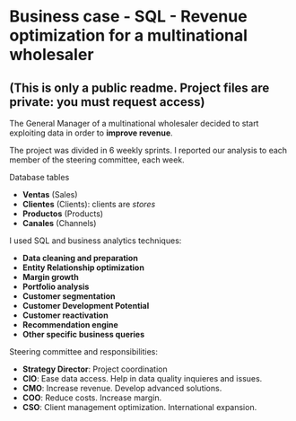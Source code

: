 # Business case - SQL - Revenue optimization for a multinational wholesaler


## **(This is only a public readme. Project files are private: you must request access)** 


The General Manager of a multinational wholesaler decided to start exploiting data in order to **improve revenue**.

The project was divided in 6 weekly sprints. I reported our analysis to each member of the steering committee, each week.

Database tables
- **Ventas** (Sales)
- **Clientes** (Clients): clients are *stores*
- **Productos** (Products)
- **Canales** (Channels)

I used SQL and business analytics techniques:

- **Data cleaning and preparation**
- **Entity Relationship optimization**
- **Margin growth**
- **Portfolio analysis**
- **Customer segmentation**
- **Customer Development Potential**
- **Customer reactivation**
- **Recommendation engine**
- **Other specific business queries**

Steering committee and responsibilities:

- **Strategy Director**: Project coordination
- **CIO**: Ease data access. Help in data quality inquieres and issues.
- **CMO**: Increase revenue. Develop advanced solutions.
- **COO**: Reduce costs. Increase margin.
- **CSO**: Client management optimization. International expansion.
